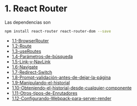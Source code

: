 # 1. React Router

Las dependencias son

``` bash
npm install react-router react-router-dom --save
```


[comment]:STARTING_GENERATED_TOC

* [1.1-BrowserRouter](<./content/1.1-BrowserRouter.md>)
* [1.2-Route](<./content/1.2-Route.md>)
* [1.3-useRoutes](<./content/1.3-useRoutes.md>)
* [1.4-Parámetros-de-búsqueda](<./content/1.4-Parámetros-de-búsqueda.md>)
* [1.5-Link-y-NavLink](<./content/1.5-Link-y-NavLink.md>)
* [1.6-Navigate](<./content/1.6-Navigate.md>)
* [1.7-Redirect-Switch](<./content/1.7-Redirect-Switch.md>)
* [1.8-Prompt-validación-antes-de-dejar-la-página](<./content/1.8-Prompt-validación-antes-de-dejar-la-página.md>)
* [1.9-Manipulando-el-historial](<./content/1.9-Manipulando-el-historial.md>)
* [1.10-Obteniendo-el-historial-desde-cualquier-componente](<./content/1.10-Obteniendo-el-historial-desde-cualquier-componente.md>)
* [1.11-Otros-tipos-de-Enrutadores](<./content/1.11-Otros-tipos-de-Enrutadores.md>)
* [1.12-Configurando-Webpack-para-server-render](<./content/1.12-Configurando-Webpack-para-server-render.md>)

[comment]:ENDING_GENERATED_TOC
